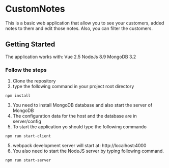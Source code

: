 # CustomNotes

This is a basic web application that allow you to see your customers, added notes to them and edit those notes.
Also, you can filter the customers.

## Getting Started

The application works with:
Vue 2.5
NodeJs 8.9
MongoDB 3.2

### Follow the steps

1) Clone the repository
2) type the following command in your project root directory

```
npm install
```
3) You need to install MongoDB database and also start the server of MongoDB
4) The configuration data for the host and the database are in server/config
5) To start the application yo should type the following commando

```
npm run start-client
```
5) webpack development server will start at: http://localhost:4000
6) You also need to start the NodeJS server by typing following command.

```
npm run start-server
```
